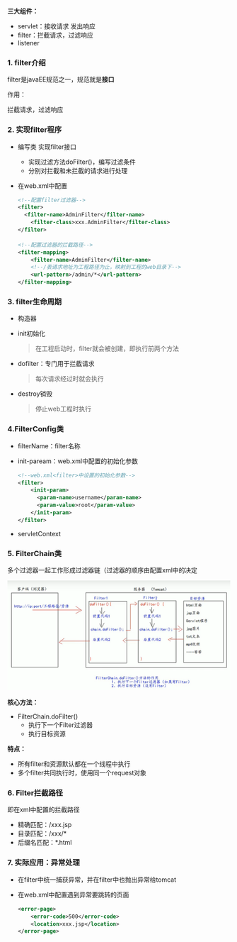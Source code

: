 **三大组件：**

- servlet：接收请求 发出响应
- filter：拦截请求，过滤响应
- listener



### 1. filter介绍

filter是javaEE规范之一，规范就是**接口**



作用：

拦截请求，过滤响应



### 2. 实现filter程序

- 编写类 实现filter接口

  - 实现过滤方法doFilter()，编写过滤条件
  - 分别对拦截和未拦截的请求进行处理

- 在web.xml中配置

  ```xml
  <!--配置filter过滤器-->
  <filter>
  	<filter-name>AdminFilter</filter-name>
      <filter-class>xxx.AdminFilter</filter-class>
  </filter>
  
  <!--配置过滤器的拦截路径-->
  <filter-mapping>
      <filter-name>AdminFilter</filter-name>
      <!--/表请求地址为工程路径为止，映射到工程的web目录下-->
      <url-pattern>/admin/*</url-pattern>
  </filter-mapping>
  ```



### 3. filter生命周期

- 构造器

- init初始化

  > 在工程启动时，filter就会被创建，即执行前两个方法

- dofilter：专门用于拦截请求

  > 每次请求经过时就会执行

- destroy销毁

  > 停止web工程时执行



### 4.FilterConfig类

- filterName：filter名称

- init-paream：web.xml中配置的初始化参数

  ```xml
  <!--web.xml<filter>中设置的初始化参数-->
  <filter>
      <init-param>
  		<param-name>username</param-name>
  		<param-value>root</param-value>
      </init-param>
  </filter>
  ```

- servletContext



### 5. FilterChain类

多个过滤器一起工作形成过滤器链（过滤器的顺序由配置xml中的决定

<img src="../img/image-20210818145346608.png" alt="image-20210818145346608" style="zoom:50%;" /> 



**核心方法：**

- FilterChain.doFilter()
  - 执行下一个Filter过滤器
  - 执行目标资源



**特点：**

- 所有filter和资源默认都在一个线程中执行
- 多个filter共同执行时，使用同一个request对象



### 6. Filter拦截路径

即在xml中配置的拦截路径



- 精确匹配：/xxx.jsp
- 目录匹配：/xxx/*
- 后缀名匹配：*.html



### 7. 实际应用：异常处理

- 在filter中统一捕获异常，并在filter中也抛出异常给tomcat

- 在web.xml中配置遇到异常要跳转的页面

  ```xml
  <error-page>
      <error-code>500</error-code>
      <location>xxx.jsp</location>
  </error-page>
  ```

  